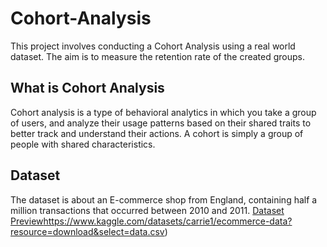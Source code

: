 # Cohort-Analysis
This project involves conducting a Cohort Analysis using a real world dataset. The aim is to measure the retention rate of the created groups.
## What is  Cohort Analysis
 Cohort analysis is a type of behavioral analytics in which you take a group of users, and analyze their usage patterns based on their shared traits to better track and understand their actions. A cohort is simply a group of people with shared characteristics.

## Dataset 
The dataset is about an E-commerce shop from England, containing half a million transactions that occurred between 2010 and 2011.
[Dataset Preview](https://www.kaggle.com/datasets/carrie1/ecommerce-data?resource=download&select=data.csv)https://www.kaggle.com/datasets/carrie1/ecommerce-data?resource=download&select=data.csv)
